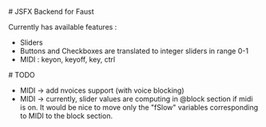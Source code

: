 # JSFX Backend for Faust

Currently has available features : 
* Sliders 
* Buttons and Checkboxes are translated to integer sliders in range 0-1
* MIDI : keyon, keyoff, key, ctrl

# TODO

* MIDI -> add nvoices support (with voice blocking)
* MIDI -> currently, slider values are computing in @block section if midi is on. It would be nice to move only the "fSlow" variables corresponding to MIDI to the block section.
